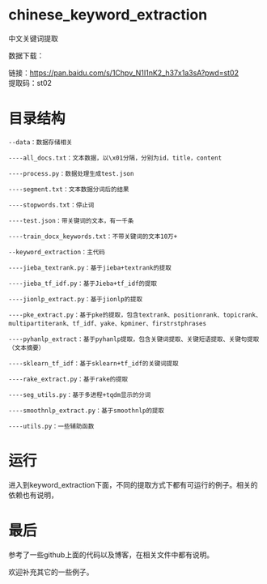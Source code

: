# chinese_keyword_extraction
中文关键词提取<br>

数据下载：<br>

链接：https://pan.baidu.com/s/1Chpv_N1I1nK2_h37x1a3sA?pwd=st02 <br>
提取码：st02<br>

# 目录结构

```
--data：数据存储相关

----all_docs.txt：文本数据，以\x01分隔，分别为id，title，content

----process.py：数据处理生成test.json

----segment.txt：文本数据分词后的结果

----stopwords.txt：停止词

----test.json：带关键词的文本，有一千条

----train_docx_keywords.txt：不带关键词的文本10万+

--keyword_extraction：主代码

----jieba_textrank.py：基于jieba+textrank的提取

----jieba_tf_idf.py：基于Jieba+tf_idf的提取

----jionlp_extract.py：基于jionlp的提取

----pke_extract.py：基于pke的提取，包含textrank、positionrank、topicrank、multipartiterank、tf_idf、yake、kpminer、firstrstphrases

----pyhanlp_extract：基于pyhanlp提取，包含关键词提取、关键短语提取、关键句提取（文本摘要）

----sklearn_tf_idf：基于sklearn+tf_idf的关键词提取

----rake_extract.py：基于rake的提取

----seg_utils.py：基于多进程+tqdm显示的分词

----smoothnlp_extract.py：基于smoothnlp的提取

----utils.py：一些辅助函数
```

# 运行

进入到keyword_extraction下面，不同的提取方式下都有可运行的例子。相关的依赖也有说明，

# 最后

参考了一些github上面的代码以及博客，在相关文件中都有说明。<br>

欢迎补充其它的一些例子。
